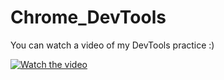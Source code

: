 # Chrome_DevTools
You can watch a video of my DevTools practice :)

[![Watch the video](http://images.vfl.ru/ii/1642075291/4fcbc9f0/37520557.png)](https://www.youtube.com/watch?v=dr5V3SNPGa0)